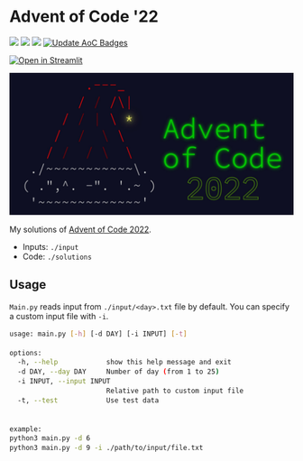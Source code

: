 # Advent of Code '22

![](https://img.shields.io/badge/day%20📅-23-blue) ![](https://img.shields.io/badge/stars%20⭐-42-yellow) ![](https://img.shields.io/badge/days%20completed-19-red) [![Update AoC Badges](https://github.com/nryabykh/aoc2022/actions/workflows/main.yml/badge.svg)](https://github.com/nryabykh/aoc2022/actions/workflows/main.yml)

[![Open in Streamlit](https://static.streamlit.io/badges/streamlit_badge_black_white.svg)](https://aoc2022-nriabykh.streamlit.app/)

<img src="images/banner.jpeg" width="800" alt="AoC2000 banner"/>


My solutions of [Advent of Code 2022](https://adventofcode.com/2022).

- Inputs: `./input`
- Code: `./solutions`

## Usage

`Main.py` reads input from `./input/<day>.txt` file by default. You can specify a custom input file with `-i`.

```bash
usage: main.py [-h] [-d DAY] [-i INPUT] [-t]

options:
  -h, --help            show this help message and exit
  -d DAY, --day DAY     Number of day (from 1 to 25)
  -i INPUT, --input INPUT
                        Relative path to custom input file
  -t, --test            Use test data


example: 
python3 main.py -d 6
python3 main.py -d 9 -i ./path/to/input/file.txt
```
